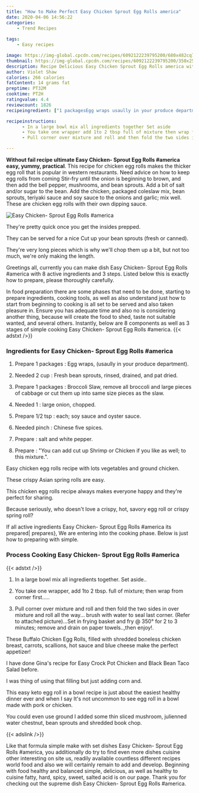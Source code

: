 ```yaml
---
title: "How to Make Perfect Easy Chicken Sprout Egg Rolls america"
date: 2020-04-06 14:56:22
categories:
    - Trend Recipes
    
tags:
    - Easy recipes

image: https://img-global.cpcdn.com/recipes/6092122239795200/680x482cq70/easy-chicken-sprout-egg-rolls-america-recipe-main-photo.jpg
thumbnail: https://img-global.cpcdn.com/recipes/6092122239795200/350x250cq70/easy-chicken-sprout-egg-rolls-america-recipe-main-photo.jpg
description: Recipe Delicious Easy Chicken Sprout Egg Rolls america with 8 ingredients and 3 stages of easy cooking.
author: Violet Shaw
calories: 266 calories
fatContent: 14 grams fat
preptime: PT32M
cooktime: PT2H
ratingvalue: 4.4
reviewcount: 1826
recipeingredient: ["1 packagesEgg wraps usaully in your produce department", "2 cupFresh bean sprouts rinsed drained and pat dried", "1 packagesBroccoli Slaw remove all broccoli and large pieces of cabbage or cut them up into same size pieces as the slaw", "1large onion chopped", "1/2 tspeach soy sauce and oyster sauce", "pinchChinese five spices", "salt and white pepper", "You can add cut up Shrimp or Chicken if you like as well to this mixture"]

recipeinstructions: 
      - In a large bowl mix all ingredients together Set aside 
      - You take one wrapper add 1to 2 tbsp full of mixture then wrap from corner first 
      - Pull corner over mixture and roll and then fold the two sides in over mixture and roll all the way brush with water to seal last corner Refer to attached pictureSet in frying basket and fry  350 for 2 to 3 minutes remove and drain on paper towelsthen enjoy

---
```




**Without fail recipe ultimate Easy Chicken- Sprout Egg Rolls #america easy, yummy, practical**. This recipe for chicken egg rolls makes the thicker egg roll that is popular in western restaurants. Need advice on how to keep egg rolls from coming Stir-fry until the onion is beginning to brown, and then add the bell pepper, mushrooms, and bean sprouts. Add a bit of salt and/or sugar to the bean. Add the chicken, packaged coleslaw mix, bean sprouts, teriyaki sauce and soy sauce to the onions and garlic; mix well. These are chicken egg rolls with their own dipping sauce.


![Easy Chicken- Sprout Egg Rolls #america](https://img-global.cpcdn.com/recipes/6092122239795200/680x482cq70/easy-chicken-sprout-egg-rolls-america-recipe-main-photo.jpg "Easy Chicken- Sprout Egg Rolls #america")



They&#39;re pretty quick once you get the insides prepped.

They can be served for a nice Cut up your bean sprouts (fresh or canned).

They&#39;re very long pieces which is why we&#39;ll chop them up a bit, but not too much, we&#39;re only making the length.


Greetings all, currently you can make dish Easy Chicken- Sprout Egg Rolls #america with 8 active ingredients and 3 steps. Listed below this is exactly how to prepare, please thoroughly carefully.

In food preparation there are some phases that need to be done, starting to prepare ingredients, cooking tools, as well as also understand just how to start from beginning to cooking is all set to be served and also taken pleasure in. Ensure you has adequate time and also no is considering another thing, because will create the food to shed, taste not suitable wanted, and several others. Instantly, below are 8 components as well as 3 stages of simple cooking Easy Chicken- Sprout Egg Rolls #america.
{{< adstxt />}}

### Ingredients for Easy Chicken- Sprout Egg Rolls #america


1. Prepare 1 packages : Egg wraps, (usaully in your produce department).

1. Needed 2 cup : Fresh bean sprouts, rinsed, drained, and pat dried.

1. Prepare 1 packages : Broccoli Slaw, remove all broccoli and large pieces of cabbage or cut them up into same size pieces as the slaw.

1. Needed 1 : large onion, chopped.

1. Prepare 1/2 tsp : each; soy sauce and oyster sauce.

1. Needed pinch : Chinese five spices.

1. Prepare  : salt and white pepper.

1. Prepare  : &#34;You can add cut up Shrimp or Chicken if you like as well; to this mixture.&#34;.


Easy chicken egg rolls recipe with lots vegetables and ground chicken.

These crispy Asian spring rolls are easy.

This chicken egg rolls recipe always makes everyone happy and they&#39;re perfect for sharing.

Because seriously, who doesn&#39;t love a crispy, hot, savory egg roll or crispy spring roll?


If all active ingredients Easy Chicken- Sprout Egg Rolls #america its prepared| prepares}, We are entering into the cooking phase. Below is just how to preparing with simple.

### Process Cooking Easy Chicken- Sprout Egg Rolls #america

{{< adstxt />}}


1. In a large bowl mix all ingredients together. Set aside..



1. You take one wrapper, add 1to 2 tbsp. full of mixture; then wrap from corner first.....



1. Pull corner over mixture and roll and then fold the two sides in over mixture and roll all the way... brush with water to seal last corner. (Refer to attached picture)...Set in frying basket and fry @ 350° for 2 to 3 minutes; remove and drain on paper towels..,then enjoy!.




These Buffalo Chicken Egg Rolls, filled with shredded boneless chicken breast, carrots, scallions, hot sauce and blue cheese make the perfect appetizer!

I have done Gina&#39;s recipe for Easy Crock Pot Chicken and Black Bean Taco Salad before.

I was thing of using that filling but just adding corn and.

This easy keto egg roll in a bowl recipe is just about the easiest healthy dinner ever and when I say It&#39;s not uncommon to see egg roll in a bowl made with pork or chicken.

You could even use ground I added some thin sliced mushroom, julienned water chestnut, bean sprouts and shredded book chop.


{{< adslink />}}

Like that formula simple make with set dishes Easy Chicken- Sprout Egg Rolls #america, you additionally do try to find even more dishes cuisine other interesting on site us, readily available countless different recipes world food and also we will certainly remain to add and develop. Beginning with food healthy and balanced simple, delicious, as well as healthy to cuisine fatty, hard, spicy, sweet, salted acid is on our page. Thank you for checking out the supreme dish Easy Chicken- Sprout Egg Rolls #america.
